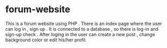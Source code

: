 # forum-website
This is a forum website using PHP . 
There is an index page where the user can log in , sign up .
It is connected to a database , so there is log-in and sign-up check .
After loging in the user can create a new post , change background color or edit his/her profil. 
